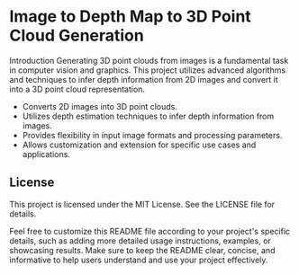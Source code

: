 # Image to Depth Map to 3D Point Cloud Generation
Introduction
Generating 3D point clouds from images is a fundamental task in computer vision and graphics. This project utilizes advanced algorithms and techniques to infer depth information from 2D images and convert it into a 3D point cloud representation.

* Converts 2D images into 3D point clouds.
* Utilizes depth estimation techniques to infer depth information from images.
* Provides flexibility in input image formats and processing parameters.
* Allows customization and extension for specific use cases and applications.
## License
This project is licensed under the MIT License. See the LICENSE file for details.

Feel free to customize this README file according to your project's specific details, such as adding more detailed usage instructions, examples, or showcasing results. Make sure to keep the README clear, concise, and informative to help users understand and use your project effectively.




